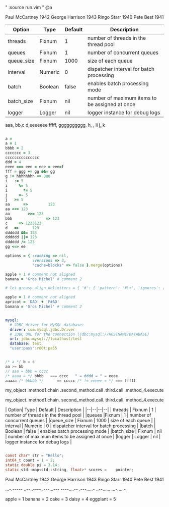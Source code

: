" :source run.vim
" @a

Paul McCartney 1942
George Harrison 1943
Ringo Starr 1940
Pete Best 1941

| Option| Type | Default | Description |
|--|--|--|--|
| threads | Fixnum | 1 | number of threads in the thread pool |
|queues |Fixnum | 1 | number of concurrent queues |
|queue_size | Fixnum | 1000 | size of each queue |
|   interval | Numeric | 0 | dispatcher interval for batch processing |
|batch | Boolean | false | enables batch processing mode |
 |batch_size | Fixnum | nil | number of maximum items to be assigned at once |
 |logger | Logger | nil | logger instance for debug logs |

aaa,   bb,c
d,eeeeeee
fffff, gggggggggg,
h, ,           ii
j,,k

```ruby

a =
a = 1
bbbb = 2
ccccccc = 3
ccccccccccccccc
ddd = 4
eeee === eee = eee = eee=f
fff = ggg += gg &&= gg
g != hhhhhhhh == 888
i   := 5
i     %= 5
i       *= 5
j     =~ 5
j   >= 5
aa      =>         123
aa <<= 123
aa        >>= 123
bbb               => 123
c     => 1233123
d   =>      123
dddddd &&= 123
dddddd ||= 123
dddddd /= 123
gg <=> ee

options = { :caching => nil,
            :versions => 3,
            "cache=blocks" => false }.merge(options)

apple = 1 # comment not aligned
banana = 'Gros Michel' # comment 2

# let g:easy_align_delimiters = { '#': { 'pattern': '#\+', 'ignores': ['String'] } }

apple = 1 # comment not aligned
apricot = 'DAD' + 'F#AD'
banana = 'Gros Michel' # comment 2

```

```yaml

mysql:
  # JDBC driver for MySQL database:
  driver: com.mysql.jdbc.Driver
  # JDBC URL for the connection (jdbc:mysql://HOSTNAME/DATABASE)
  url: jdbc:mysql://localhost/test
  database: test
  "user:pass":r00t:pa55

```
```c

/* a */ b = c
aa >= bb
// aaa = bbb = cccc
/* aaaa = */ bbbb   === cccc   " = dddd = " = eeee
aaaaa /* bbbbb */      == ccccc /* != eeeee = */ === fffff

```

my_object
      .method1.chain
    .second_method.call
      .third.call
     .method_4.execute

my_object.
      method1.chain.
    second_method.call.
      third.call.
     method_4.execute

   | Option| Type | Default | Description |
    |--|--|--|--|
       | threads | Fixnum | 1 | number of threads in the thread pool |
  |queues |Fixnum | 1 | number of concurrent queues |
   |queue_size | Fixnum | 1000 | size of each queue |
    |   interval | Numeric | 0 | dispatcher interval for batch processing |
       |batch | Boolean | false | enables batch processing mode |
   |batch_size | Fixnum | nil | number of maximum items to be assigned at once |
   |logger | Logger | nil | logger instance for debug logs |


```c

const char* str = "Hello";
int64_t count = 1 + 2;
static double pi = 3.14;
static std::map<std::string, float>* scores =    pointer;

```

Paul McCartney 1942
George Harrison 1943
Ringo Starr 1940
Pete Best 1941

...-.-----
..--..----
.---...---
----....--
.---.....-
..--......
...-.....-

  apple = 1
    banana = 2
      cake = 3
        daisy = 4
     eggplant = 5

